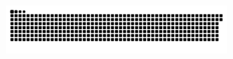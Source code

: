 <picture>
  <source media="(prefers-color-scheme: dark)" srcset="https://raw.githubusercontent.com/MarineHakobyan/MarineHakobyan/a039966e0e4bf16f1a73e6effd573553ea41ef3c/github-contribution-grid-snake-dark.svg" />
  <source media="(prefers-color-scheme: light)" srcset="https://raw.githubusercontent.com/MarineHakobyan/MarineHakobyan/a039966e0e4bf16f1a73e6effd573553ea41ef3c/github-contribution-grid-snake.svg" />
  <img alt="github-snake" src="https://raw.githubusercontent.com/MarineHakobyan/MarineHakobyan/a039966e0e4bf16f1a73e6effd573553ea41ef3c/github-contribution-grid-snake-dark.svg" />
</picture>
